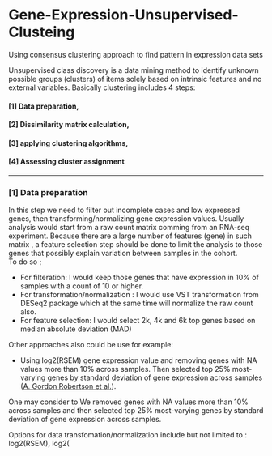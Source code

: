 # Gene-Expression-Unsupervised-Clusteing
Using consensus clustering approach to find pattern in expression data sets

Unsupervised class discovery is a data mining method to identify unknown possible groups (clusters) of items solely based on intrinsic features and no external variables. Basically clustering includes 4 steps:

#### [1] Data preparation,
#### [2] Dissimilarity matrix calculation,
#### [3] applying clustering algorithms, 
#### [4] Assessing cluster assignment
_________________________________________________________________________________________________________________________________________________________________________________________

### [1] Data preparation

In this step we need to filter out incomplete cases and low expressed genes, then transforming/normalizing gene expression values. Usually analysis would start from a raw count matrix comming from an RNA-seq experiment. Because there are a large number of features (gene) in such matrix , a feature selection step should be done to limit the analysis to those genes that possibly explain variation between samples in the cohort.  
To do so ;
- For filteration: I would keep those genes  that  have expression in 10% of samples with a count of 10 or higher. 
- For transformation/normalization : I would use VST transformation from DESeq2 package which at the same time will normalize the raw count also.
- For feature selection: I would select 2k, 4k and 6k top genes based on median absolute deviation (MAD) 

Other approaches also could be use for example: 
- Using log2(RSEM) gene expression value and removing genes with NA values more than 10% across samples. Then selected top 25% most-varying genes by standard deviation of gene expression across samples ([A. Gordon Robertson et al.](https://www.ncbi.nlm.nih.gov/pmc/articles/PMC5687509/)). 

One may consider to We removed genes with NA values more than 10% across samples and then selected top 25% most-varying genes by standard deviation of gene expression across samples. 

Options for data transfomation/normalization include but not limited to : log2(RSEM), log2(
